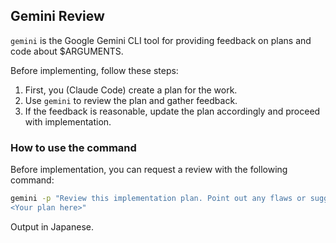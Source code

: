 ## Gemini Review

`gemini` is the Google Gemini CLI tool for providing feedback on plans and code about $ARGUMENTS.

Before implementing, follow these steps:
1. First, you (Claude Code) create a plan for the work.
2. Use `gemini` to review the plan and gather feedback.
3. If the feedback is reasonable, update the plan accordingly and proceed with implementation.

### How to use the command

Before implementation, you can request a review with the following command:
```bash
gemini -p "Review this implementation plan. Point out any flaws or suggest improvements.  
<Your plan here>"
```

Output in Japanese.